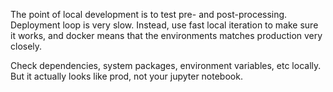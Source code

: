 The point of local development is to test pre- and post-processing. Deployment loop is very slow. Instead, use fast local iteration to make sure it works, and docker means that the environments matches production very closely.


Check dependencies, system packages, environment variables, etc locally. But it actually looks like prod, not your jupyter notebook.
